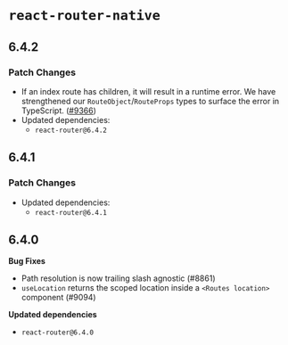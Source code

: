 # `react-router-native`

## 6.4.2

### Patch Changes

- If an index route has children, it will result in a runtime error. We have strengthened our `RouteObject`/`RouteProps` types to surface the error in TypeScript. ([#9366](https://github.com/remix-run/react-router/pull/9366))
- Updated dependencies:
  - `react-router@6.4.2`

## 6.4.1

### Patch Changes

- Updated dependencies:
  - `react-router@6.4.1`

## 6.4.0

**Bug Fixes**

- Path resolution is now trailing slash agnostic (#8861)
- `useLocation` returns the scoped location inside a `<Routes location>` component (#9094)

**Updated dependencies**

- `react-router@6.4.0`
